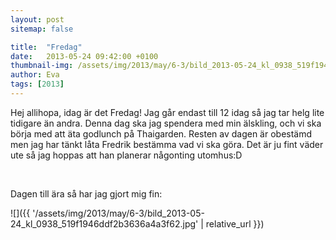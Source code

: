 ```yaml
---
layout: post
sitemap: false

title:  "Fredag"
date:   2013-05-24 09:42:00 +0100
thumbnail-img: /assets/img/2013/may/6-3/bild_2013-05-24_kl_0938_519f1946ddf2b3636a4a3f62.jpg
author: Eva
tags: [2013]
---
```


Hej allihopa, idag är det Fredag! Jag går endast till 12 idag så jag tar helg lite tidigare än andra. Denna dag ska jag spendera med min älskling, och vi ska börja med att äta godlunch på Thaigarden. Resten av dagen är obestämd men jag har tänkt låta Fredrik bestämma vad vi ska göra. Det är ju fint väder ute så jag hoppas att han planerar någonting utomhus:D




 




Dagen till ära så har jag gjort mig fin:

![]({{ '/assets/img/2013/may/6-3/bild_2013-05-24_kl_0938_519f1946ddf2b3636a4a3f62.jpg'  | relative_url }})

